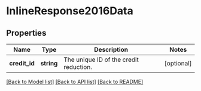 # InlineResponse2016Data

## Properties
Name | Type | Description | Notes
------------ | ------------- | ------------- | -------------
**credit_id** | **string** | The unique ID of the credit reduction. | [optional] 

[[Back to Model list]](../../README.md#documentation-for-models) [[Back to API list]](../../README.md#documentation-for-api-endpoints) [[Back to README]](../../README.md)

